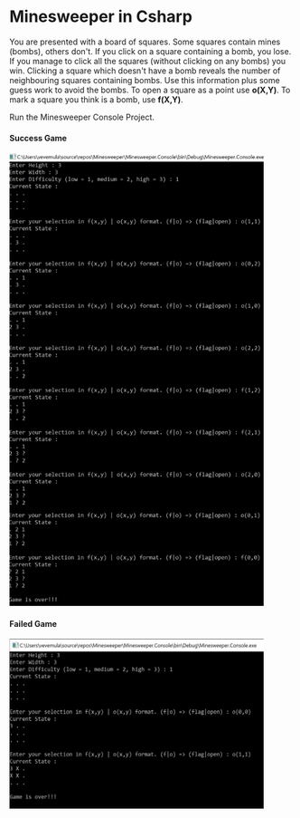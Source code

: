 # Minesweeper in Csharp

You are presented with a board of squares. Some squares contain mines (bombs), others don't. 
If you click on a square containing a bomb, you lose. If you manage to click all the squares (without clicking on any bombs) you win.
Clicking a square which doesn't have a bomb reveals the number of neighbouring squares containing bombs. 
Use this information plus some guess work to avoid the bombs.
To open a square as a point use **o(X,Y)**. 
To mark a square you think is a bomb, use **f(X,Y)**.

Run the Minesweeper Console Project.

#### Success Game

<img src="OutputImages/Success.png" height="800" width="450" />


#### Failed Game

<img src="OutputImages/Failed.JPG" height="300" width="450" />

